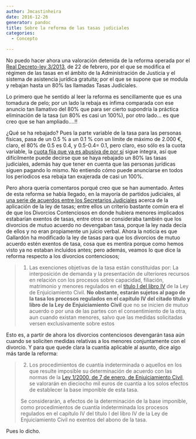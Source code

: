 ```yaml
---
author: Jmcastinheira
date: 2016-12-26
generator: pandoc
title: Sobre la reforma de las tasas judiciales
categories:
  - Concepto

---
```




No puedo hacer ahora una valoración detenida de la reforma operada por
el [Real Decreto-ley
3/2013](http://www.sisej.com/documentos/tasas-judiciales/doc_view/1714-real-decreto-ley-32013-de-modificacion-ley-tasas-judiciales),
de 22 de febrero, por el que se modifica el régimen de las tasas en el
ámbito de la Administración de Justicia y el sistema de asistencia
jurídica gratuita; por el que se supone que se modula y rebajan hasta un
80% las llamadas Tasas Judiciales.

Lo primero que he sentido al leer la reforma es sencillamente que es una
tomadura de pelo; por un lado la rebaja es ínfima comparada con ese
anuncio tan llamativo del 80% que para ser cierto supondría la práctica
eliminación de la tasa (un 80% es casi un 100%), por otro lado... es que
creo que se han ampliado....!!

¿Qué se ha rebajado? Pues la parte variable de la tasa para las personas
físicas, pasa de un 0.5 % a un 0.1 % con un límite de máximo de 2.000 €,
claro, el 80% de 0.5 es 0.4, y 0.5-0.4= 0.1, pero claro, eso sólo es la
cuota variable, la [cuota fija que ya es abusiva de por
sí](http://noticias.juridicas.com/base_datos/Fiscal/l10-2012.html#a7)
sigue íntegra, así que difícilmente puede decirse que se haya rebajado
un 80% las tasas judiciales, además hay que tener en cuenta que las
personas jurídicas siguen pagando lo mismo. No entiendo cómo puede
anunciarse en todos los periodicos esa rebaja tan exajerada de casi un
100%.

Pero ahora quería comentaros porqué creo que se han aumentado. Antes de
esta reforma se había llegado, en la mayoría de partidos judiciales, al
[una serie de acuerdos entre los Secretarios
Judiciales](http://www.sisej.com/documentos/tasas-judiciales) acerca de
la aplicación de la ley de tasas; entre ellos un criterio bastante común
era el de que los Divorcios Contenciosos en donde hubiera menores
implicados estabarían exentos de tasas, entre otros se consideraba
también que los divorcios de mutuo acuerdo no devengaban tasa, porque la
ley nada decía de ellos y no eran propiamente un juicio verbal. Ahora la
noticia es que Gallardón ha modificado la ley de tasas para que los
divorcios de mutuo acuerdo estén exentos de tasa, cosa que es mentira
porque como hemos visto ya no estaban incluidos antes; pero además,
veamos lo que dice la reforma respecto a los divorcios contenciosos;

> 1.  Las exenciones objetivas de la tasa están constituidas por: La
>     interposición de demanda y la presentación de ulteriores recursos
>     en relación con los procesos sobre capacidad, filiación,
>     matrimonio y menores regulados en el [título I del libro
>     IV](http://noticias.juridicas.com/base_datos/Privado/l1-2000.l4t1.html#c4)
>     de la Ley de Enjuiciamiento Civil. **No obstante, estarán sujetos
>     al pago de la tasa los procesos regulados en el capítulo IV del
>     citado título y libro de la Ley de Enjuiciamiento Civil** que no
>     se inicien de mutuo acuerdo o por una de las partes con el
>     consentimiento de la otra, aun cuando existan menores, salvo que
>     las medidas solicitadas versen exclusivamente sobre estos

Esto es, a partir de ahora los divorcios contenciosos devengarán tasa
aún cuando se soliciten medidas relativas a los menores conjuntamente
con el divorcio. Y para que quede clara la cuantía aplicable al asunto,
dice algo más tarde la reforma:

> 2.  Los procedimientos de cuantía indeterminada o aquellos en los que
>     resulte imposible su determinación de acuerdo con las normas de la
>     [Ley 1/2000, de 7 de enero, de Enjuiciamiento
>     Civil](http://noticias.juridicas.com/base_datos/Privado/l1-2000.html),
>     se valorarán en dieciocho mil euros de cuantía a los solos efectos
>     de establecer la base imponible de esta tasa.
>
> Se considerarán, a efectos de la determinación de la base imponible,
> como procedimientos de cuantía indeterminada los procesos regulados en
> el capítulo IV del título I del libro IV de la Ley de Enjuiciamiento
> Civil no exentos del abono de la tasa.

Pues lo dicho.
